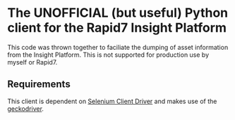 # The UNOFFICIAL (but useful) Python client for the Rapid7 Insight Platform
This code was thrown together to faciliate the dumping of asset information from the Insight Platform. This is not supported for production use by myself or Rapid7. 

## Requirements
This client is dependent on [Selenium Client Driver](https://www.selenium.dev/selenium/docs/api/py/) and makes use of the [geckodriver](https://github.com/mozilla/geckodriver). 